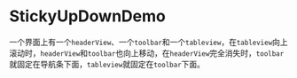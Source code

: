 # StickyUpDownDemo
一个界面上有一个`headerView`、一个`toolbar`和一个`tableview`，在`tableview`向上滚动时，`headerView`和`toolbar`也向上移动，在`headerView`完全消失时，`toolbar`就固定在导航条下面，`tableview`就固定在`toolbar`下面。
